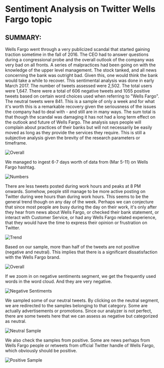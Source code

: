 # Sentiment Analysis on Twitter Wells Fargo topic

## SUMMARY:
Wells Fargo went through a very publicized scandal that started gaining traction sometime in the fall of 2016. The CEO had to answer questions during a congressional probe and the overall outlook of the company was very bad on all fronts. A series of malpractices had been going on with the knowledge of the upper level management. The stock tanked, and all news concerning the bank was outright bad. Given this, one would think the bank would take a while to recover. This sentimental analysis was done in early March 2017. The number of tweets assessed were 2,502. The total users were 1,647. There were a total of 606 negative tweets and 1055 positive tweets based on certain word choices used when referring to "Wells Fargo". The neutral tweets were 841. This is a sample of only a week and for what it's worth this is a remarkable recovery given the seriousness of the issues the company had to deal with - and still are in many ways. The sum total is that though the scandal was damaging it has not had a long term effect on the outlook and future of Wells Fargo. The analysis says people will complain about practices of their banks but will not necessarily be easily moved as long as they provide the services they require. This is still a subjective analysis given the brevity of the research parameters or timeframe.

![Overall](https://github.com/kamarapaulb/sentiment-analysis/raw/master/images/001_overall.PNG)



We managed to ingest 6-7 days worth of data from (Mar 5-11) on Wells Fargo hashtag.

![Numbers](https://github.com/kamarapaulb/sentiment-analysis/raw/master/images/002_numbers.PNG) 



There are less tweets posted during work hours and peaks at 8 PM onwards. Somehow, people still manage to be more active posting on Twitter during wee hours than during work hours. This seems to be the general trend though on any day of the week. 
Perhaps we can conjecture that since most people are busy during the day on their work, it's only after they hear from news about Wells Fargo, or checked their bank statement, or interact with Customer Service, or had any Wells Fargo related experience, that they would have the time to express their opinion or frustration on Twitter.

![Trend](https://github.com/kamarapaulb/sentiment-analysis/raw/master/images/003_trend.PNG) 



Based on our sample, more than half of the tweets are not positive (negative and neutral). This implies that there is a significant dissatisfaction with the Wells Fargo brand.

![Overall](https://github.com/kamarapaulb/sentiment-analysis/raw/master/images/004_pie_chart.PNG)



If we zoom in on negative sentiments segment, we get the frequently used words in the word cloud. And they are very negative.

![Negative Sentiments](https://github.com/kamarapaulb/sentiment-analysis/raw/master/images/010_negative_sentiment.PNG)



We sampled some of our neutral tweets. By clicking on the neutral segment, we are redirected to the samples belonging to that category. Some are actually advertisements or promotions. Since our analyzer is not perfect, there are some tweets here that we can assess as negative but categorized as neutral.

![Neutral Sample](https://github.com/kamarapaulb/sentiment-analysis/raw/master/images/011_neutral_sample.PNG)



We also check the samples from positive. Some are news perhaps from Wells Fargo people or retweets from official Twitter handle of Wells Fargo, which obviously should be positive.

![Positive Sample](https://github.com/kamarapaulb/sentiment-analysis/raw/master/images/012_positive_sample.PNG)